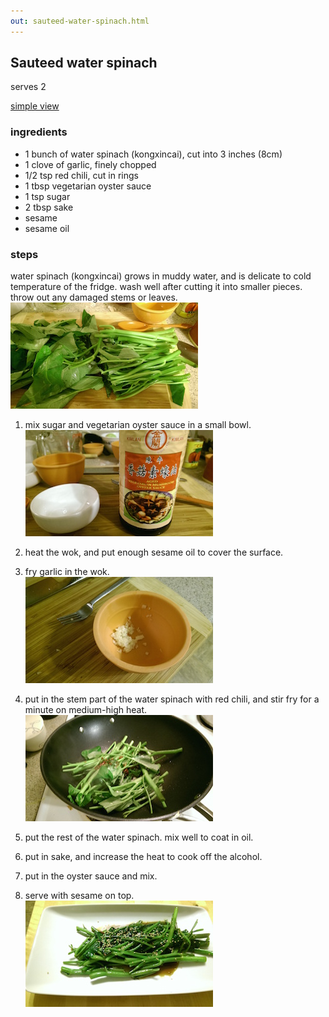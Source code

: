 ```yaml
---
out: sauteed-water-spinach.html
---
```


Sauteed water spinach
--------------------

serves 2

<p><script src="files/hide.js"></script>
<a href="#" onclick="hidepictures();" id="hider">simple view</a></p>

### ingredients

- 1 bunch of water spinach (kongxincai), cut into 3 inches (8cm)
- 1 clove of garlic, finely chopped
- 1/2 tsp red chili, cut in rings
- 1 tbsp vegetarian oyster sauce
- 1 tsp sugar
- 2 tbsp sake
- sesame
- sesame oil

### steps

water spinach (kongxincai) grows in muddy water, and is delicate to cold temperature of the fridge.
wash well after cutting it into smaller pieces. throw out any damaged stems or leaves.<br>
<img src="files/sws-000.jpg"/>

1. mix sugar and vegetarian oyster sauce in a small bowl.<br>
   <img src="files/sws-001.jpg"/>

2. heat the wok, and put enough sesame oil to cover the surface.

3. fry garlic in the wok.<br>
   <img src="files/sws-003.jpg"/>

4. put in the stem part of the water spinach with red chili, and stir fry for a minute on medium-high heat.<br>
   <img src="files/sws-004.jpg"/>

5. put the rest of the water spinach. mix well to coat in oil.

6. put in sake, and increase the heat to cook off the alcohol.

7. put in the oyster sauce and mix.

8. serve with sesame on top.<br>
   <img src="files/sws-008.jpg"/>
